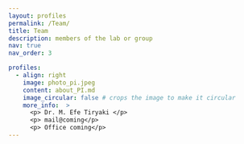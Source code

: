 ```yaml
---
layout: profiles
permalink: /Team/
title: Team
description: members of the lab or group
nav: true
nav_order: 3

profiles:
  - align: right
    image: photo_pi.jpeg
    content: about_PI.md
    image_circular: false # crops the image to make it circular
    more_info:  >
      <p> Dr. M. Efe Tiryaki </p> 
      <p> mail@coming</p> 
      <p> Office coming</p>
---
```

